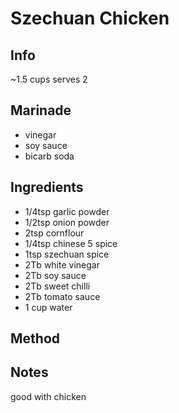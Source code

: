 # Szechuan Chicken

## Info

~1.5 cups 
serves 2

## Marinade

* vinegar
* soy sauce
* bicarb soda

## Ingredients

* 1/4tsp garlic powder
* 1/2tsp onion powder
* 2tsp cornflour
* 1/4tsp chinese 5 spice
* 1tsp szechuan spice
* 2Tb white vinegar
* 2Tb soy sauce
* 2Tb sweet chilli
* 2Tb tomato sauce
* 1 cup water

## Method


## Notes

good with chicken